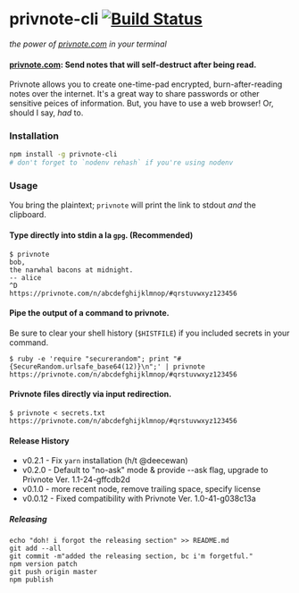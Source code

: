 # **privnote-cli** [![Build Status](https://secure.travis-ci.org/nonrational/privnote-cli.svg?branch=master)](http://travis-ci.org/nonrational/privnote-cli)
_the power of [privnote.com](https://privnote.com) in your terminal_

#### [privnote.com](https://privnote.com): Send notes that will self-destruct after being read.

Privnote allows you to create one-time-pad encrypted, burn-after-reading notes over the internet. It's a great way to share passwords or other sensitive peices of information. But, you have to use a web browser! Or, should I say, _had_ to.

### Installation

```bash
npm install -g privnote-cli
# don't forget to `nodenv rehash` if you're using nodenv
```

### Usage

You bring the plaintext; `privnote` will print the link to stdout _and_ the clipboard.

#### Type directly into stdin a la `gpg`. (Recommended)

```
$ privnote
bob,
the narwhal bacons at midnight.
-- alice
^D
https://privnote.com/n/abcdefghijklmnop/#qrstuvwxyz123456
```

#### Pipe the output of a command to privnote.

Be sure to clear your shell history (`$HISTFILE`) if you included secrets in your command.

```
$ ruby -e 'require "securerandom"; print "#{SecureRandom.urlsafe_base64(12)}\n";' | privnote
https://privnote.com/n/abcdefghijklmnop/#qrstuvwxyz123456
```

#### Privnote files directly via input redirection.

```
$ privnote < secrets.txt
https://privnote.com/n/abcdefghijklmnop/#qrstuvwxyz123456
```

#### Release History

- v0.2.1 - Fix `yarn` installation (h/t @deecewan)
- v0.2.0 - Default to "no-ask" mode & provide --ask flag, upgrade to Privnote Ver. 1.1-24-gffcdb2d
- v0.1.0 - more recent node, remove trailing space, specify license
- v0.0.12 - Fixed compatibility with Privnote Ver. 1.0-41-g038c13a

##### Releasing

```
echo "doh! i forgot the releasing section" >> README.md
git add --all
git commit -m"added the releasing section, bc i'm forgetful."
npm version patch
git push origin master
npm publish
```
